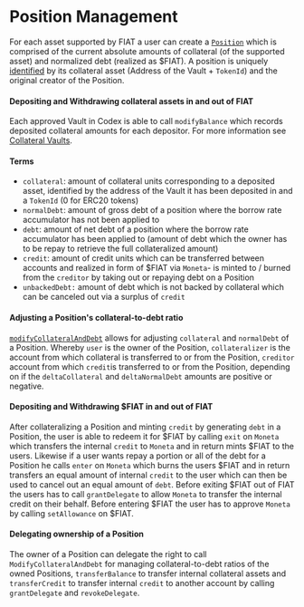 # Position Management

For each asset supported by FIAT a user can create a [`Position`](https://github.com/fiatdao/fiat-i/blob/main/src/core/Codex.sol#L70) which is comprised of the current absolute amounts of collateral (of the supported asset) and normalized debt (realized as $FIAT). A position is uniquely [identified](https://github.com/fiatdao/fiat-i/blob/main/src/core/Codex.sol#L70) by its collateral asset (Address of the Vault + `TokenId`) and the original creator of the Position.

#### Depositing and Withdrawing collateral assets in and out of FIAT

Each approved Vault in Codex is able to call `modifyBalance` which records deposited collateral amounts for each depositor. For more information see [Collateral Vaults](../collateral-vaults/).

#### Terms

* `collateral`: amount of collateral units corresponding to a deposited asset, identified by the address of the Vault it has been deposited in and a `TokenId` (0 for ERC20 tokens)
* `normalDebt`: amount of gross debt of a position where the borrow rate accumulator has not been applied to
* `debt`: amount of net debt of a position where the borrow rate accumulator has been applied to (amount of debt which the owner has to be repay to retrieve the full collateralized amount)
* `credit`: amount of credit units which can be transferred between accounts and realized in form of $FIAT via `Moneta`- is minted to / burned from the `creditor` by taking out or repaying debt on a Position
* `unbackedDebt:` amount of debt which is not backed by collateral which can be canceled out via a surplus of `credit`

#### Adjusting a Position's collateral-to-debt ratio

[`modifyCollateralAndDebt`](https://github.com/fiatdao/fiat-i/blob/main/src/core/Codex.sol#L297) allows for adjusting `collateral` and `normalDebt` of a Position. Whereby `user` is the owner of the Position, `collateralizer` is the account from which collateral is transferred to or from the Position, `creditor` account from which `credit`is transferred to or from the Position, depending on if the `deltaCollateral` and `deltaNormalDebt` amounts are positive or negative.

#### Depositing and Withdrawing $FIAT in and out of FIAT

After collateralizing a Position and minting `credit` by generating `debt` in a Position, the user is able to redeem it for $FIAT by calling `exit` on `Moneta` which transfers the internal `credit` to `Moneta` and in return mints $FIAT to the users. Likewise if a user wants repay a portion or all of the debt for a Position he calls `enter` on `Moneta` which burns the users $FIAT and in return transfers an equal amount of internal `credit` to the user which can then be used to cancel out an equal amount of `debt`. Before exiting $FIAT out of FIAT the users has to call `grantDelegate` to allow `Moneta` to transfer the internal credit on their behalf. Before entering $FIAT the user has to approve `Moneta` by calling `setAllowance` on $FIAT.

#### Delegating ownership of a Position

The owner of a Position can delegate the right to call `ModifyCollateralAndDebt` for managing collateral-to-debt ratios of the owned Positions, `transferBalance` to transfer internal collateral assets and `transferCredit` to transfer internal `credit` to another account by calling `grantDelegate` and `revokeDelegate`.
